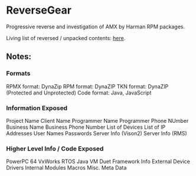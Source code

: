 # ReverseGear
Progressive reverse and investigation of AMX by Harman RPM packages.

Living list of reversed / unpacked contents: [here](https://github.com/joshaxey/ReverseGear/blob/master/rpmx_contents_full/README.md "Here!").

## Notes:

### Formats
RPMX format: DynaZip
RPM format: DynaZIP
TKN format: DynaZIP (Protected and Unprotected)
Code format: Java, JavaScript

### Information Exposed
Project Name
Client Name
Programmer Name
Programmer Phone NUmber
Business Name
Business Phone Number
List of Devices
List of IP Addresses
User Names
Passwords
Server Info (Vison2)
Server Info (RMS)

### Higher Level Info / Code Exposed
PowerPC 64
VxWorks RTOS
Java VM
Duet Framework Info
External Device Drivers
Internal Modules
Macros
Misc. Meta Data